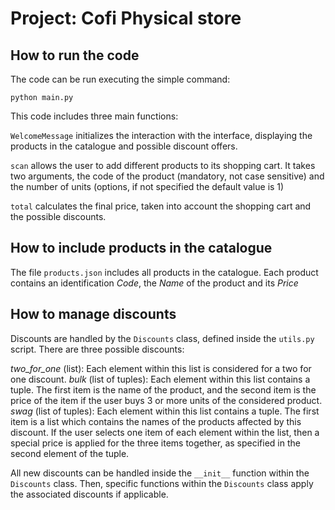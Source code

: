 # Project: Cofi Physical store

## How to run the code

The code can be run executing the simple command:

```
python main.py
```

This code includes three main functions:

 ```WelcomeMessage``` initializes the interaction with the interface, displaying the products in the catalogue and possible discount offers.

```scan``` allows the user to add different products to its shopping cart. It takes two arguments, the code of the product (mandatory, not case sensitive) and the number of units (options, if not specified the default value is 1)

```total``` calculates the final price, taken into account the shopping cart and the possible discounts.

## How to include products in the catalogue

The file ```products.json``` includes all products in the catalogue. Each product contains an identification *Code*, the *Name* of the product and its *Price*

## How to manage discounts

Discounts are handled by the ```Discounts``` class, defined inside the ```utils.py``` script. There are three possible discounts:

*two_for_one* (list): Each element within this list is considered for a two for one discount.
*bulk* (list of tuples): Each element within this list contains a tuple. The first item is the name of the product, and the second item is the price of the item if the user buys 3 or more units of the considered product.
*swag* (list of tuples): Each element within this list contains a tuple. The first item is a list which contains the names of the products affected by this discount. If the user selects one item of each element within the list, then a special price is applied for the three items together, as specified in the second element of the tuple. 

All new discounts can be handled inside the ```__init__``` function within the ```Discounts``` class. Then, specific functions within the ```Discounts``` class apply the associated discounts if applicable.